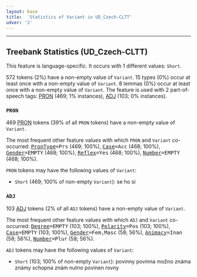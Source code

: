```yaml
---
layout: base
title:  'Statistics of Variant in UD_Czech-CLTT'
udver: '2'
---
```




--------------------------------------------------------------------------------

## Treebank Statistics (UD_Czech-CLTT)

This feature is language-specific.
It occurs with 1 different values: `Short`.

572 tokens (2%) have a non-empty value of `Variant`.
15 types (0%) occur at least once with a non-empty value of `Variant`.
8 lemmas (0%) occur at least once with a non-empty value of `Variant`.
The feature is used with 2 part-of-speech tags: [PRON](cs_cltt-pos-PRON.html) (469; 1% instances), [ADJ](cs_cltt-pos-ADJ.html) (103; 0% instances).

### `PRON`

469 [PRON](cs_cltt-pos-PRON.html) tokens (39% of all `PRON` tokens) have a non-empty value of `Variant`.

The most frequent other feature values with which `PRON` and `Variant` co-occurred: <tt><a href="PronType.html">PronType</a>=Prs</tt> (469; 100%), <tt><a href="Case.html">Case</a>=Acc</tt> (468; 100%), <tt><a href="Gender.html">Gender</a>=EMPTY</tt> (468; 100%), <tt><a href="Reflex.html">Reflex</a>=Yes</tt> (468; 100%), <tt><a href="Number.html">Number</a>=EMPTY</tt> (468; 100%).

`PRON` tokens may have the following values of `Variant`:

* `Short` (469; 100% of non-empty `Variant`): se ho si

### `ADJ`

103 [ADJ](cs_cltt-pos-ADJ.html) tokens (2% of all `ADJ` tokens) have a non-empty value of `Variant`.

The most frequent other feature values with which `ADJ` and `Variant` co-occurred: <tt><a href="Degree.html">Degree</a>=EMPTY</tt> (103; 100%), <tt><a href="Polarity.html">Polarity</a>=Pos</tt> (103; 100%), <tt><a href="Case.html">Case</a>=EMPTY</tt> (103; 100%), <tt><a href="Gender.html">Gender</a>=Fem,Masc</tt> (58; 56%), <tt><a href="Animacy.html">Animacy</a>=Inan</tt> (58; 56%), <tt><a href="Number.html">Number</a>=Plur</tt> (58; 56%).

`ADJ` tokens may have the following values of `Variant`:

* `Short` (103; 100% of non-empty `Variant`): povinny povinna možno známa známy schopna znám nutno povinen rovny

